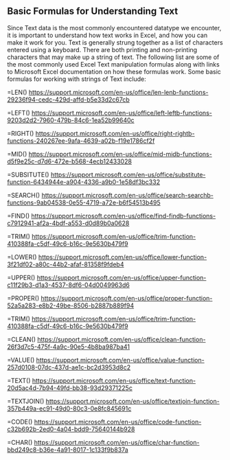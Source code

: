 ## Basic Formulas for Understanding Text
 
 
Since Text data is the most commonly encountered datatype we encounter, it is important to understand how text works in Excel, and how you can make it work for you. Text is generally strung together as a list of characters entered using a keyboard. There are both printing and non-printing characters that may make up a string of text. The following list are some of the most commonly used Excel Text manipulation formulas along with links to Microsoft Excel documentation on how these formulas work. Some basic formulas for working with strings of Text include:
 
=LEN()
https://support.microsoft.com/en-us/office/len-lenb-functions-29236f94-cedc-429d-affd-b5e33d2c67cb
 
=LEFT()
https://support.microsoft.com/en-us/office/left-leftb-functions-9203d2d2-7960-479b-84c6-1ea52b99640c
 
=RIGHT()
https://support.microsoft.com/en-us/office/right-rightb-functions-240267ee-9afa-4639-a02b-f19e1786cf2f
 
=MID()
https://support.microsoft.com/en-us/office/mid-midb-functions-d5f9e25c-d7d6-472e-b568-4ecb12433028
 
=SUBSITUTE()
https://support.microsoft.com/en-us/office/substitute-function-6434944e-a904-4336-a9b0-1e58df3bc332
 
=SEARCH()
https://support.microsoft.com/en-us/office/search-searchb-functions-9ab04538-0e55-4719-a72e-b6f54513b495
 
=FIND()
https://support.microsoft.com/en-us/office/find-findb-functions-c7912941-af2a-4bdf-a553-d0d89b0a0628
 
=TRIM()
https://support.microsoft.com/en-us/office/trim-function-410388fa-c5df-49c6-b16c-9e5630b479f9
 
=LOWER()
https://support.microsoft.com/en-us/office/lower-function-3f21df02-a80c-44b2-afaf-81358f9fdeb4
 
=UPPER()
https://support.microsoft.com/en-us/office/upper-function-c11f29b3-d1a3-4537-8df6-04d0049963d6
 
=PROPER()
https://support.microsoft.com/en-us/office/proper-function-52a5a283-e8b2-49be-8506-b2887b889f94
 
=TRIM()
https://support.microsoft.com/en-us/office/trim-function-410388fa-c5df-49c6-b16c-9e5630b479f9
 
=CLEAN()
https://support.microsoft.com/en-us/office/clean-function-26f3d7c5-475f-4a9c-90e5-4b8ba987ba41
 
=VALUE()
https://support.microsoft.com/en-us/office/value-function-257d0108-07dc-437d-ae1c-bc2d3953d8c2
 
=TEXT()
https://support.microsoft.com/en-us/office/text-function-20d5ac4d-7b94-49fd-bb38-93d29371225c
 
=TEXTJOIN()
https://support.microsoft.com/en-us/office/textjoin-function-357b449a-ec91-49d0-80c3-0e8fc845691c
 
=CODE()
https://support.microsoft.com/en-us/office/code-function-c32b692b-2ed0-4a04-bdd9-75640144b928
 
=CHAR()
https://support.microsoft.com/en-us/office/char-function-bbd249c8-b36e-4a91-8017-1c133f9b837a
